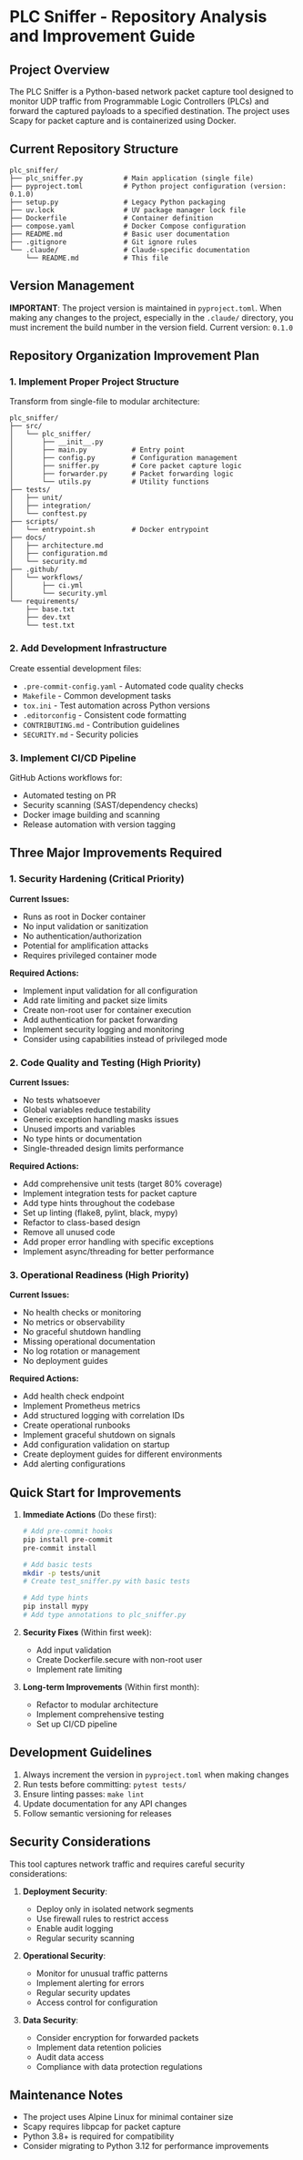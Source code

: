 # PLC Sniffer - Repository Analysis and Improvement Guide

## Project Overview

The PLC Sniffer is a Python-based network packet capture tool designed to monitor UDP traffic from Programmable Logic Controllers (PLCs) and forward the captured payloads to a specified destination. The project uses Scapy for packet capture and is containerized using Docker.

## Current Repository Structure

```
plc_sniffer/
├── plc_sniffer.py          # Main application (single file)
├── pyproject.toml          # Python project configuration (version: 0.1.0)
├── setup.py                # Legacy Python packaging
├── uv.lock                 # UV package manager lock file
├── Dockerfile              # Container definition
├── compose.yaml            # Docker Compose configuration
├── README.md               # Basic user documentation
├── .gitignore              # Git ignore rules
└── .claude/                # Claude-specific documentation
    └── README.md           # This file
```

## Version Management

**IMPORTANT**: The project version is maintained in `pyproject.toml`. When making any changes to the project, especially in the `.claude/` directory, you must increment the build number in the version field. Current version: `0.1.0`

## Repository Organization Improvement Plan

### 1. **Implement Proper Project Structure**

Transform from single-file to modular architecture:

```
plc_sniffer/
├── src/
│   └── plc_sniffer/
│       ├── __init__.py
│       ├── main.py           # Entry point
│       ├── config.py         # Configuration management
│       ├── sniffer.py        # Core packet capture logic
│       ├── forwarder.py      # Packet forwarding logic
│       └── utils.py          # Utility functions
├── tests/
│   ├── unit/
│   ├── integration/
│   └── conftest.py
├── scripts/
│   └── entrypoint.sh         # Docker entrypoint
├── docs/
│   ├── architecture.md
│   ├── configuration.md
│   └── security.md
├── .github/
│   └── workflows/
│       ├── ci.yml
│       └── security.yml
└── requirements/
    ├── base.txt
    ├── dev.txt
    └── test.txt
```

### 2. **Add Development Infrastructure**

Create essential development files:

- `.pre-commit-config.yaml` - Automated code quality checks
- `Makefile` - Common development tasks
- `tox.ini` - Test automation across Python versions
- `.editorconfig` - Consistent code formatting
- `CONTRIBUTING.md` - Contribution guidelines
- `SECURITY.md` - Security policies

### 3. **Implement CI/CD Pipeline**

GitHub Actions workflows for:
- Automated testing on PR
- Security scanning (SAST/dependency checks)
- Docker image building and scanning
- Release automation with version tagging

## Three Major Improvements Required

### 1. **Security Hardening** (Critical Priority)

**Current Issues:**
- Runs as root in Docker container
- No input validation or sanitization
- No authentication/authorization
- Potential for amplification attacks
- Requires privileged container mode

**Required Actions:**
- Implement input validation for all configuration
- Add rate limiting and packet size limits
- Create non-root user for container execution
- Add authentication for packet forwarding
- Implement security logging and monitoring
- Consider using capabilities instead of privileged mode

### 2. **Code Quality and Testing** (High Priority)

**Current Issues:**
- No tests whatsoever
- Global variables reduce testability
- Generic exception handling masks issues
- Unused imports and variables
- No type hints or documentation
- Single-threaded design limits performance

**Required Actions:**
- Add comprehensive unit tests (target 80% coverage)
- Implement integration tests for packet capture
- Add type hints throughout the codebase
- Set up linting (flake8, pylint, black, mypy)
- Refactor to class-based design
- Remove all unused code
- Add proper error handling with specific exceptions
- Implement async/threading for better performance

### 3. **Operational Readiness** (High Priority)

**Current Issues:**
- No health checks or monitoring
- No metrics or observability
- No graceful shutdown handling
- Missing operational documentation
- No log rotation or management
- No deployment guides

**Required Actions:**
- Add health check endpoint
- Implement Prometheus metrics
- Add structured logging with correlation IDs
- Create operational runbooks
- Implement graceful shutdown on signals
- Add configuration validation on startup
- Create deployment guides for different environments
- Add alerting configurations

## Quick Start for Improvements

1. **Immediate Actions** (Do these first):
   ```bash
   # Add pre-commit hooks
   pip install pre-commit
   pre-commit install
   
   # Add basic tests
   mkdir -p tests/unit
   # Create test_sniffer.py with basic tests
   
   # Add type hints
   pip install mypy
   # Add type annotations to plc_sniffer.py
   ```

2. **Security Fixes** (Within first week):
   - Add input validation
   - Create Dockerfile.secure with non-root user
   - Implement rate limiting

3. **Long-term Improvements** (Within first month):
   - Refactor to modular architecture
   - Implement comprehensive testing
   - Set up CI/CD pipeline

## Development Guidelines

1. Always increment the version in `pyproject.toml` when making changes
2. Run tests before committing: `pytest tests/`
3. Ensure linting passes: `make lint`
4. Update documentation for any API changes
5. Follow semantic versioning for releases

## Security Considerations

This tool captures network traffic and requires careful security considerations:

1. **Deployment Security**:
   - Deploy only in isolated network segments
   - Use firewall rules to restrict access
   - Enable audit logging
   - Regular security scanning

2. **Operational Security**:
   - Monitor for unusual traffic patterns
   - Implement alerting for errors
   - Regular security updates
   - Access control for configuration

3. **Data Security**:
   - Consider encryption for forwarded packets
   - Implement data retention policies
   - Audit data access
   - Compliance with data protection regulations

## Maintenance Notes

- The project uses Alpine Linux for minimal container size
- Scapy requires libpcap for packet capture
- Python 3.8+ is required for compatibility
- Consider migrating to Python 3.12 for performance improvements
